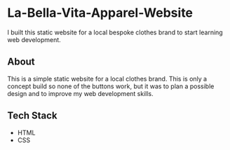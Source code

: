 # La-Bella-Vita-Apparel-Website
I built this static website for a local bespoke clothes brand to start learning web development. 

## About 
This is a simple static website for a local clothes brand. This is only a concept build so none of the buttons work, but it was to plan a possible design and to improve my web development skills.

## Tech Stack
- HTML
- CSS